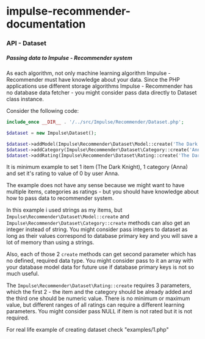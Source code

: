 # impulse-recommender-documentation

### API - Dataset

##### Passing data to Impulse - Recommender system

As each algorithm, not only machine learning algorithm Impulse - Recommender must have knowledge about
your data. Since the PHP applications use different storage algorithms Impulse - Recommender has no database
data fetcher - you might consider pass data directly to Dataset class instance.

Consider the following code:

```php
include_once __DIR__ . '/../src/Impulse/Recommender/Dataset.php';

$dataset = new Impulse\Dataset();

$dataset->addModel(Impulse\Recommender\Dataset\Model::create('The Dark Knight'));
$dataset->addCategory(Impulse\Recommender\Dataset\Category::create('Anna'));
$dataset->addRating(Impulse\Recommender\Dataset\Rating::create('The Dark Knight', 'Anna', 0));
```

It is minimum example to set 1 item (The Dark Knight), 1 category (Anna) and set it's rating to value of 0 
by user Anna.

The example does not have any sense because we might want to have multiple items, categories as ratings - but
you should have knowledge about how to pass data to recommender system.

In this example i used strings as my items, but ```Impulse\Recommender\Dataset\Model::create``` 
and ```Impulse\Recommender\Dataset\Category::create``` methods can also get an integer instead
of string. You might consider pass integers to dataset as long as their values correspond to database
primary key and you will save a lot of memory than using a strings.

Also, each of those 2 ```create``` methods can get second parameter which has no defined, 
required data type. You might
consider pass to it an array with your database model data for future use if database primary keys is not 
so much useful.

The ```Impulse\Recommender\Dataset\Rating::create``` requires 3 parameters, which the first 2 - the item and
the category should be already added and the third one should be numeric value. There is no minimum or 
maximum value, but different ranges of all ratings can require a different learning parameters. You might
consider pass NULL if item is not rated but it is not required.

For real life example of creating dataset check "examples/1.php"

